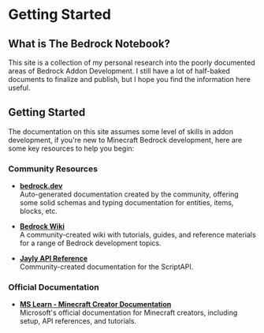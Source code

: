 # Getting Started

## What is The Bedrock Notebook?
This site is a collection of my personal research into the poorly documented areas of Bedrock Addon Development. I still have a lot of half-baked documents to finalize and publish, but I hope you find the information here useful.

## Getting Started

The documentation on this site assumes some level of skills in addon development, if you're new to Minecraft Bedrock development, here are some key resources to help you begin:

### Community Resources

- **[bedrock.dev](https://bedrock.dev)**  
  Auto-generated documentation created by the community, offering some solid schemas and typing documentation for entities, items, blocks, etc.
  
- **[Bedrock Wiki](https://wiki.bedrock.dev)**  
  A community-created wiki with tutorials, guides, and reference materials for a range of Bedrock development topics.

- **[Jayly API Reference](https://jaylydev.github.io/scriptapi-docs/latest/index.html)**  
Community-created documentation for the ScriptAPI.


### Official Documentation

- **[MS Learn - Minecraft Creator Documentation](https://learn.microsoft.com/en-gb/minecraft/creator/)**  
  Microsoft's official documentation for Minecraft creators, including setup, API references, and tutorials. 

